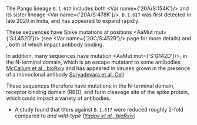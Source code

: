 The Pango lineage `B.1.617` includes both <Var name={'20A/S:154K'}/> and its sister lineage <Var name={'20A/S:478K'}/>. 
`B.1.617` was first detected in late 2020 in India, and has appeared to expand rapidly.

These sequences have Spike mutations at positions <AaMut mut={'S:L452D'}/> (see <Var name={'20C/S:452R'}/> page for more details) and <Mut name="S:P681"/>, both of which impact antibody binding.

In addition, many sequences have mutation <AaMut mut={'S:G142D'}/>, in the N-terminal domain, which is an escape mutatant to some antibodies [McCallum et al., bioRxiv](https://www.biorxiv.org/content/10.1101/2021.01.14.426475v1) and has appeared in viruses grown in the presence of a monoclonal antibody [Suryadevara et al, Cell](https://www.cell.com/cell/fulltext/S0092-8674(21)00357-3)

These sequences therefore have mutations in the N-terminal domain, receptor binding domain (RBD), and furin cleavage site of the spike protein, which could impact a variety of antibodies.

- A study found that titers against `B.1.617` were reduced roughly 2-fold compared to <Var name="20I/501Y.V1" prefix=""/> and wild-type ([Yadav et al., bioRxiv](https://www.biorxiv.org/content/10.1101/2021.04.23.441101v1))

